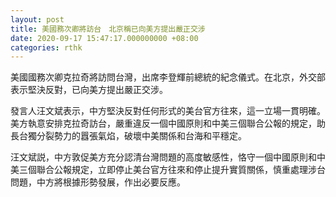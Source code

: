 ```yaml
---
layout: post
title: 美國務次卿將訪台　北京稱已向美方提出嚴正交涉
date: 2020-09-17 15:47:17.000000000 +08:00
categories: rthk
---
```


美國國務次卿克拉奇將訪問台灣，出席李登輝前總統的紀念儀式。在北京，外交部表示堅決反對，已向美方提出嚴正交涉。

發言人汪文斌表示，中方堅決反對任何形式的美台官方往來，這一立場一貫明確。美方執意安排克拉奇訪台，嚴重違反一個中國原則和中美三個聯合公報的規定，助長台獨分裂勢力的囂張氣焰，破壞中美關係和台海和平穩定。

汪文斌説，中方敦促美方充分認清台灣問題的高度敏感性，恪守一個中國原則和中美三個聯合公報規定，立即停止美台官方往來和停止提升實質關係，慎重處理涉台問題，中方將根據形勢發展，作出必要反應。
